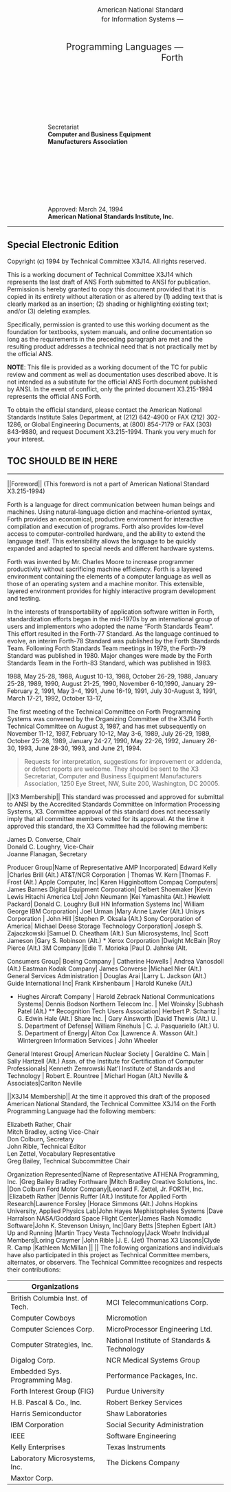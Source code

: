 <div style="display: flow;
            flex-direction: row;
            margin: 0 25mm;">
  <div style="margin-top: 10em;
            font-size: 16Q;
            line-height: 23Q;
            text-align: right;">
American National Standard<br style="margin-bottom: 2em;">
for Information Systems —  
  </div>
  <div style="margin-top: 2em;
            font-size: 22Q;
            line-height: 26Q;
            text-align: right;">
Programming Languages —  <br>
Forth 
  </div>
  <div style="margin-top: 10em;
            text-align: left;">
Secretariat<br>
<div style="font-weight: 700;">Computer and Business Equipment Manufacturers Association</div>
  </div>  

  <div style="margin-top: 10em;
            text-align: left;">
Approved: March 24, 1994<br>
<div style="font-weight: 700;">American National Standards Institute, Inc.</div>
  </div>
</div>

<hr class="page-wrap" />

## Special Electronic Edition

Copyright (c) 1994 by Technical Committee X3J14. All rights reserved.

This is a working document of Technical Committee X3J14 which represents the last draft of ANS Forth  submitted to ANSI for publication. Permission is hereby granted to copy this document provided that it is  copied in its entirety without alteration or as altered by (1) adding text that is clearly marked as an insertion;  (2) shading or highlighting existing text; and/or (3) deleting examples.

Specifically, permission is granted to use this working document as the foundation for textbooks, system  manuals, and online documentation so long as the requirements in the preceding paragraph are met and the  resulting product addresses a technical need that is not practically met by the official ANS.

**NOTE**: This file is provided as a working document of the TC for public review and comment as well as  documentation uses described above. It is not intended as a substitute for the official ANS Forth document  published by ANSI. In the event of conflict, only the printed document X3.215-1994 represents the official  ANS Forth.

To obtain the official standard, please contact the American National Standards Institute Sales Department,  at (212) 642-4900 or FAX (212) 302-1286, or Global Engineering Documents, at (800) 854-7179 or FAX  (303) 843-9880, and request Document X3.215-1994. Thank you very much for your interest.


## TOC SHOULD BE IN HERE

<hr class="page-wrap" />

<foreword>

||Foreword||
(This foreword is not a part of American National Standard X3.215-1994)

Forth is a language for direct communication between human beings and machines. Using  natural-language diction and machine-oriented syntax, Forth provides an economical,  productive environment for interactive compilation and execution of programs. Forth also  provides low-level access to computer-controlled hardware, and the ability to extend the  language itself. This extensibility allows the language to be quickly expanded and adapted  to special needs and different hardware systems.

Forth was invented by Mr. Charles Moore to increase programmer productivity without  sacrificing machine efficiency. Forth is a layered environment containing the elements of  a computer language as well as those of an operating system and a machine monitor. This  extensible, layered environment provides for highly interactive program development and  testing.

In the interests of transportability of application software written in Forth, standardization  efforts began in the mid-1970s by an international group of users and implementors who  adopted the name “Forth Standards Team”. This effort resulted in the Forth-77 Standard.
As the language continued to evolve, an interim Forth-78 Standard was published by the  Forth Standards Team. Following Forth Standards Team meetings in 1979, the Forth-79  Standard was published in 1980. Major changes were made by the Forth Standards Team  in the Forth-83 Standard, which was published in 1983.

1988, May 25-28, 1988, August 10-13, 1988, October 26-29, 1988, January 25-28, 1989, 
1990, August 21-25, 1990, November 6-10,1990, January 29-February 2, 1991, May 3-4, 
1991, June 16-19, 1991, July 30-August 3, 1991, March 17-21, 1992, October 13-17, 

The first meeting of the Technical Committee on Forth Programming Systems was  convened by the Organizing Committee of the X3J14 Forth Technical Committee on  August 3, 1987, and has met subsequently on November 11-12, 1987, February 10-12,  May 3-6, 1989, July 26-29, 1989, October 25-28, 1989, January 24-27, 1990, May 22-26,  1992, January 26-30, 1993, June 28-30, 1993, and June 21, 1994.

> Requests for interpretation, suggestions for improvement or addenda, or defect reports are  welcome. They should be sent to the X3 Secretariat, Computer and Business Equipment  Manufacturers Association, 1250 Eye Street, NW, Suite 200, Washington, DC 20005.

||X3 Membership||
This standard was processed and approved for submittal to ANSI by the Accredited Standards Committee on Information Processing Systems, X3. Committee approval of this  standard does not necessarily imply that all committee members voted for its approval. At  the time it approved this standard, the X3 Committee had the following members:

James D. Converse, Chair<br>
Donald C. Loughry, Vice-Chair<br>
Joanne Flanagan, Secretary

</foreword>

<membership>
Producer Group|Name of Representative
AMP Incorporated| Edward Kelly
                |Charles Brill (Alt.) 
AT&T/NCR Corporation | Thomas W. Kern
                    |Thomas F. Frost (Alt.) 
Apple Computer, Inc| Karen Higginbottom
Compaq Computers| James Barnes
Digital Equipment Corporation| Delbert Shoemaker
                            |Kevin Lewis 
Hitachi America Ltd| John Neumann
                    |Kei Yamashita (Alt.) 
Hewlett Packard| Donald C. Loughry
Bull HN Information Systems Inc| William George
IBM Corporation| Joel Urman
                |Mary Anne Lawler (Alt.) 
Unisys Corporation | John Hill
                    |Stephen P. Oksala (Alt.) 
Sony Corporation of America| Michael Deese
Storage Technology Corporation| Joseph S. Zajaczkowski
                            |Samuel D. Cheatham (Alt.) 
Sun Microsystems, Inc| Scott Jameson
                    |Gary S. Robinson (Alt.) 
* Xerox Corporation |Dwight McBain 
                    |Roy Pierce (Alt.) 
3M Company |Edie T. Morioka 
            |Paul D. Jahnke (Alt.

Consumers Group|
Boeing Company | Catherine Howells
                | Andrea Vanosdoll (Alt.) 
Eastman Kodak Company| James Converse
                    |Michael Nier (Alt.) 
General Services Administration | Douglas Arai
                                |Larry L. Jackson (Alt.) 
Guide International Inc| Frank Kirshenbaum
                        | Harold Kuneke (Alt.) 
* Hughes Aircraft Company | Harold Zebrack 
National Communications Systems| Dennis Bodson
Northern Telecom Inc. | Mel Woinsky
                        |Subhash Patel (Alt.) 
** Recognition Tech Users Association| Herbert P. Schantz 
                        | G. Edwin Hale (Alt.) 
Share Inc. | Gary Ainsworth
            |David Thewis (Alt.) 
U. S. Department of Defense| William Rinehuls
                        | C. J. Pasquariello (Alt.) 
U. S. Department of Energy| Alton Cox
                        |Lawrence A. Wasson (Alt.) 
Wintergreen Information Services | John Wheeler

General Interest Group|
American Nuclear Society | Geraldine C. Main
                        | Sally Hartzell (Alt.) 
Assn. of the Institute for Certification of Computer Professionals| Kenneth Zemrowski 
Nat'l Institute of Standards and Technology | Robert E. Rountree
                                        | Micharl Hogan (Alt.) 
Neville & Associates|Carlton Neville 
</membership>

<foreword>
||X3J14  Membership||
At the time it approved this draft of the proposed American National Standard, the  Technical Committee X3J14 on the Forth Programming Language had the following  members:  

Elizabeth Rather, Chair  
Mitch Bradley, acting Vice-Chair  
Don Colburn, Secretary  
John Rible, Technical Editor  
Len Zettel, Vocabulary Representative  
Greg Bailey, Technical Subcommittee Chair  
</foreword>

<membership>
Organization Represented|Name of Representative  
ATHENA Programming, Inc. |Greg Bailey  
Bradley Forthware |Mitch Bradley  
Creative Solutions, Inc. |Don Colburn  
Ford Motor Company|Leonard F. Zettel, Jr.  
FORTH, Inc. |Elizabeth Rather  
            |Dennis Ruffer (Alt.)  
Institute for Applied Forth Research|Lawrence Forsley  
                                    |Horace Simmons (Alt.)  
Johns Hopkins University, Applied Physics Lab|John Hayes  
Mephistopheles Systems |Dave Harralson  
NASA/Goddard Space Flight Center|James Rash  
Nomadic Software|John K. Stevenson  
Unisyn, Inc|Gary Betts  
           |Stephen Egbert (Alt.)  
Up and Running |Martin Tracy  
Vesta Technology|Jack Woehr  
Individual Members|Loring Craymer  
                  |John Rible 
                  |J. E. (Jet) Thomas 
X3 Liasons|Clyde R. Camp  
          |Kathleen McMillan 
</membership>

<foreword>
|| ||
The following organizations and individuals have also participated in this project as  Technical Committee members, alternates, or observers. The Technical Committee  recognizes and respects their contributions:  

<organizations>

 |Organizations  ||
 |--|--|
 |British Columbia Inst. of Tech.|MCI Telecommunications Corp.
 |Computer Cowboys|Micromotion  
 |Computer Sciences Corp.|MicroProcessor Engineering Ltd.  
 |Computer Strategies, Inc.|National Institute of Standards & Technology  
 |Digalog Corp.|NCR Medical Systems Group  
 |Embedded Sys. Programming Mag.|Performance Packages, Inc.  
 |Forth Interest Group (FIG)|Purdue University  
 |H.B. Pascal & Co., Inc.|Robert Berkey Services  
 |Harris Semiconductor|Shaw Laboratories  
 |IBM Corporation|Social Security Administration  
 |IEEE|Software Engineering  
 |Kelly Enterprises|Texas Instruments  
 |Laboratory Microsystems, Inc.|The Dickens Company  
 |Maxtor Corp.|

</organizations>

</foreword>

